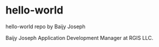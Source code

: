 # hello-world
hello-world repo by Baijy Joseph

Baijy Joseph Application Development Manager at RGIS LLC.

